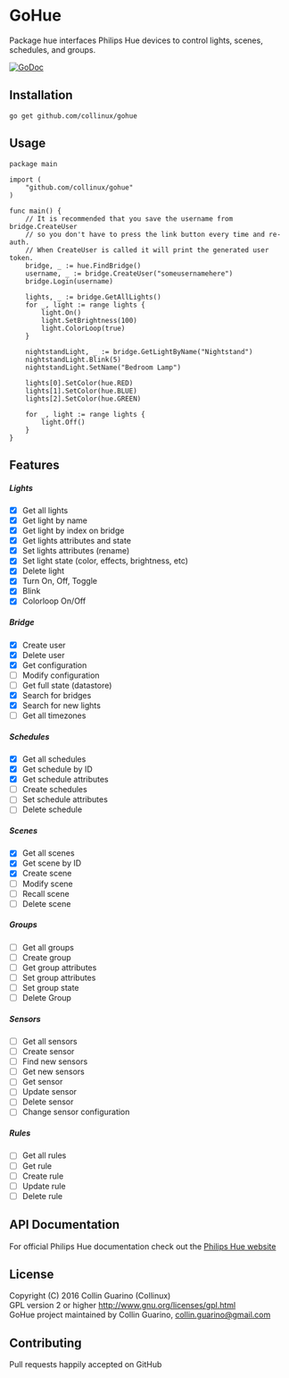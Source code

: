 # GoHue
Package hue interfaces Philips Hue devices to control lights, scenes, schedules, and groups.

[![GoDoc](https://camo.githubusercontent.com/b3b2a2b7fad4e76052830945cd839a3bba5be723/687474703a2f2f696d672e736869656c64732e696f2f62616467652f676f646f632d7265666572656e63652d3532373242342e706e67)](https://godoc.org/github.com/Collinux/GoHue)

## Installation
```
go get github.com/collinux/gohue
```

## Usage
```
package main

import (
    "github.com/collinux/gohue"
)

func main() {
    // It is recommended that you save the username from bridge.CreateUser
    // so you don't have to press the link button every time and re-auth.
    // When CreateUser is called it will print the generated user token.
    bridge, _ := hue.FindBridge()
    username, _ := bridge.CreateUser("someusernamehere")
    bridge.Login(username)

    lights, _ := bridge.GetAllLights()
    for _, light := range lights {
        light.On()
        light.SetBrightness(100)
        light.ColorLoop(true)
    }

    nightstandLight, _ := bridge.GetLightByName("Nightstand")
    nightstandLight.Blink(5)
    nightstandLight.SetName("Bedroom Lamp")

    lights[0].SetColor(hue.RED)
    lights[1].SetColor(hue.BLUE)
    lights[2].SetColor(hue.GREEN)

    for _, light := range lights {
        light.Off()
    }
}
```

## Features
##### Lights
- [x] Get all lights
- [x] Get light by name
- [x] Get light by index on bridge
- [x] Get lights attributes and state
- [x] Set lights attributes (rename)
- [x] Set light state (color, effects, brightness, etc)
- [x] Delete light
- [x] Turn On, Off, Toggle
- [x] Blink
- [x] Colorloop On/Off

##### Bridge
- [x] Create user
- [x] Delete user
- [x] Get configuration
- [ ] Modify configuration
- [ ] Get full state (datastore)
- [x] Search for bridges
- [x] Search for new lights
- [ ] Get all timezones

##### Schedules
- [x] Get all schedules
- [x] Get schedule by ID
- [x] Get schedule attributes
- [ ] Create schedules
- [ ] Set schedule attributes
- [ ] Delete schedule

##### Scenes
- [x] Get all scenes
- [x] Get scene by ID
- [x] Create scene
- [ ] Modify scene
- [ ] Recall scene
- [ ] Delete scene

##### Groups
- [ ] Get all groups
- [ ] Create group
- [ ] Get group attributes
- [ ] Set group attributes
- [ ] Set group state
- [ ] Delete Group

##### Sensors
- [ ] Get all sensors
- [ ] Create sensor
- [ ] Find new sensors
- [ ] Get new sensors
- [ ] Get sensor
- [ ] Update sensor
- [ ] Delete sensor
- [ ] Change sensor configuration

##### Rules
- [ ] Get all rules
- [ ] Get rule
- [ ] Create rule
- [ ] Update rule
- [ ] Delete rule

## API Documentation
For official Philips Hue documentation check out the [Philips Hue website](http://www.developers.meethue.com/philips-hue-api)

## License
Copyright (C) 2016 Collin Guarino (Collinux)  
GPL version 2 or higher http://www.gnu.org/licenses/gpl.html  
GoHue project maintained by Collin Guarino, collin.guarino@gmail.com

## Contributing  
Pull requests happily accepted on GitHub
